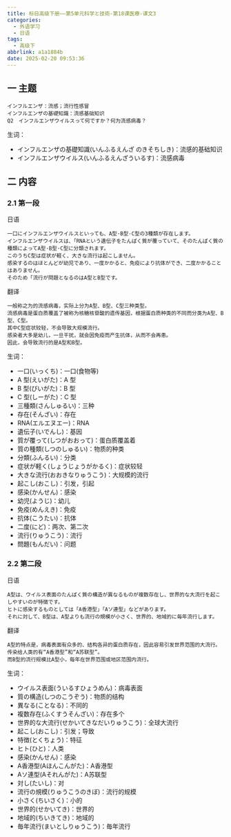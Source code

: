 ```yaml
---
title: 标日高级下册——第5单元科学と技術-第18课医療-课文3
categories:
  - 外语学习
  - 日语
tags:
  - 高级下
abbrlink: a1a1884b
date: 2025-02-20 09:53:36
---
```

## 一 主题

```
インフルエンザ：流感；流行性感冒
インフルエンザの基礎知識：流感基础知识
Q2　インフルエンザウイルスって何ですか？何为流感病毒？
```

<!--more-->

生词：

* インフルエンザの基礎知識(いんふるえんざ のきそちしき)：流感的基础知识
* インフルエンザウイルス(いんふるえんざういるす)：流感病毒

## 二  内容

### 2.1 第一段

日语

```
一口にインフルエンザウイルスといっても、A型·B型·C型の3種類が存在します。
インフルエンザウイルスは、「RNAという遺伝子をたんぱく質が覆っていて、そのたんぱく質の種類によってA型·B型·C型に分類されます。
このうちC型は症状が軽く、大きな流行は起こしません。
感染するのはほとんどが幼児であり、一度かかると、免疫により抗体ができ、二度かかることはありません。
そのため「流行が問題となるのはA型とB型です。
```

翻译

```
一般称之为的流感病毒，实际上分为A型、B型、C型三种类型。
流感病毒是蛋白质覆盖了被称为核糖核苷酸的遗传基因，根据蛋白质种类的不同而分类为A型、B型、C型。
其中C型症状较轻，不会导致大规模流行。
感染者大多是幼儿，一旦干扰，就会因免疫而产生抗体，从而不会再患。
因此，会导致流行的是A型和B型。
```

生词：

* 一口(いっくち)：一口(食物等)
* A 型(えいがた)：A 型
* B 型(びいがた)：B 型
* C 型(しーがた)：C 型
* 三種類(さんしゅるい)：三种
* 存在(そんざい)：存在
* RNA(エルエヌエー)：RNA
* 遺伝子(いでんし)：基因
* 質が覆って(しつがおおって)：蛋白质覆盖着
* 質の種類(しつのしゅるい)：物质的种类
* 分類(ふんるい)：分类
* 症状が軽く(しょうじょうがかるく)：症状较轻
* 大きな流行(おおきなりゅうこう)：大规模的流行
* 起こし(おこし)：引发，引起
* 感染(かんせん)：感染
* 幼児(ようじ)：幼儿
* 免疫(めんえき)：免疫
* 抗体(こうたい)：抗体
* 二度(にど)：两次、第二次
* 流行(りゅうこう)：流行
* 問題(もんだい)：问题

### 2.2 第二段

日语

```
A型は、ウイルス表面のたんぱく質の構造が異なるものが複数存在し、世界的な大流行を起こしやすいのが特徴です。
ヒトに感染するものとしては「A香港型」「Aソ連型」などがあります。
それに対して、B型は、A型よりも流行の規模が小さく、世界的、地域的に毎年流行します。
```

翻译

```
A型的特点是，病毒表面有众多的、结构各异的蛋白质存在，因此容易引发世界范围的大流行。
传染给人类的有“A香港型”和“A苏联型”。
而B型的流行规模比A型小，每年在世界范围或地区范围内流行。
```

生词：

* ウイルス表面(ういるすひょうめん)：病毒表面
* 質の構造(しつのこうぞう)：物质的结构
* 異なる(ことなる)：不同的
* 複数存在(ふくすうそんざい)：存在多个
* 世界的な大流行(せかいてきなだいりゅうこう)：全球大流行
* 起こし(おこし)：引发；导致
* 特徴(とくちょう)：特征
* ヒト(ひと)：人类
* 感染(かんせん)：感染
* A香港型(Aほんこんがた)：A香港型
* Aソ連型(Aそれんがた)：A苏联型
* 対し(たいし)：对
* 流行の規模(りゅうこうのきぼ)：流行的规模
* 小さく(ちいさく)：小的
* 世界的(せかいてき)：世界的
* 地域的(ちいきてき)：地域的
* 毎年流行(まいとしりゅうこう)：毎年流行